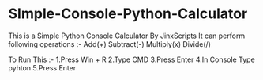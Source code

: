 # SImple-Console-Python-Calculator

This is a Simple Python Console Calculator By JinxScripts
It can perform following operations :-
    Add(+)
    Subtract(-)
    Multiply(x)
    Divide(/)

To Run This :-
        1.Press Win + R
        2.Type CMD
        3.Press Enter
        4.In Console Type pyhton <file path>
        5.Press Enter

        
